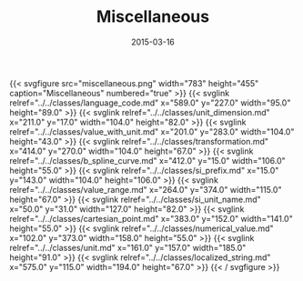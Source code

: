 ﻿---
title: Miscellaneous
toc: false
type: specs
layout: diagram
date: "2015-03-16"
draft: false
specification: KBL
version: 2.4
documentType: "Recommendation"
elementType: Diagram
classes:
  - Language_code
  - Unit_dimension
  - Value_with_unit
  - Transformation
  - B_spline_curve
  - SI_prefix
  - Value_range
  - SI_unit_name
  - Cartesian_point
  - Numerical_value
  - Unit
  - Localized_string
menu:
  KBL-2.4:    
    parent: presentation
    identifier: presentation/miscellaneous
    weight: 1023 

# Prev/next pager order (if `docs_section_pager` enabled in `params.toml`)
weight: 1023
---
{{< svgfigure src="miscellaneous.png" width="783" height="455" caption="Miscellaneous" numbered="true" >}}
  {{< svglink relref="../../classes/language_code.md" x="589.0" y="227.0" width="95.0" height="89.0" >}}
  {{< svglink relref="../../classes/unit_dimension.md" x="211.0" y="17.0" width="104.0" height="82.0" >}}
  {{< svglink relref="../../classes/value_with_unit.md" x="201.0" y="283.0" width="104.0" height="43.0" >}}
  {{< svglink relref="../../classes/transformation.md" x="414.0" y="270.0" width="104.0" height="67.0" >}}
  {{< svglink relref="../../classes/b_spline_curve.md" x="412.0" y="15.0" width="106.0" height="55.0" >}}
  {{< svglink relref="../../classes/si_prefix.md" x="15.0" y="143.0" width="104.0" height="106.0" >}}
  {{< svglink relref="../../classes/value_range.md" x="264.0" y="374.0" width="115.0" height="67.0" >}}
  {{< svglink relref="../../classes/si_unit_name.md" x="50.0" y="31.0" width="127.0" height="82.0" >}}
  {{< svglink relref="../../classes/cartesian_point.md" x="383.0" y="152.0" width="141.0" height="55.0" >}}
  {{< svglink relref="../../classes/numerical_value.md" x="102.0" y="373.0" width="158.0" height="55.0" >}}
  {{< svglink relref="../../classes/unit.md" x="161.0" y="157.0" width="185.0" height="91.0" >}}
  {{< svglink relref="../../classes/localized_string.md" x="575.0" y="115.0" width="194.0" height="67.0" >}}
{{< / svgfigure >}}
